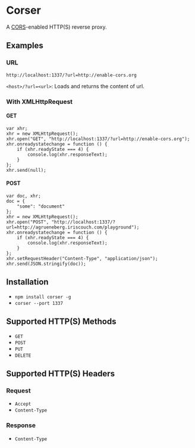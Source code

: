 Corser
=======

A [CORS](http://www.w3.org/TR/cors/)-enabled HTTP(S) reverse proxy.


Examples
--------

### URL

    http://localhost:1337/?url=http://enable-cors.org

`<host>/?url=<url>`: Loads and returns the content of url.

### With XMLHttpRequest

#### GET

    var xhr;
    xhr = new XMLHttpRequest();
    xhr.open("GET", "http://localhost:1337/?url=http://enable-cors.org");
    xhr.onreadystatechange = function () {
        if (xhr.readyState === 4) {
            console.log(xhr.responseText);
        }
    };
    xhr.send(null);

#### POST

    var doc, xhr;
    doc = {
        "some": "document"
    };
    xhr = new XMLHttpRequest();
    xhr.open("POST", "http://localhost:1337/?url=http://agrueneberg.iriscouch.com/playground");
    xhr.onreadystatechange = function () {
        if (xhr.readyState === 4) {
            console.log(xhr.responseText);
        }
    };
    xhr.setRequestHeader("Content-Type", "application/json");
    xhr.send(JSON.stringify(doc));


Installation
------------

* `npm install corser -g`
* `corser --port 1337`


Supported HTTP(S) Methods
----------------------

* `GET`
* `POST`
* `PUT`
* `DELETE`


Supported HTTP(S) Headers
----------------------

### Request

* `Accept`
* `Content-Type`

### Response

* `Content-Type`

